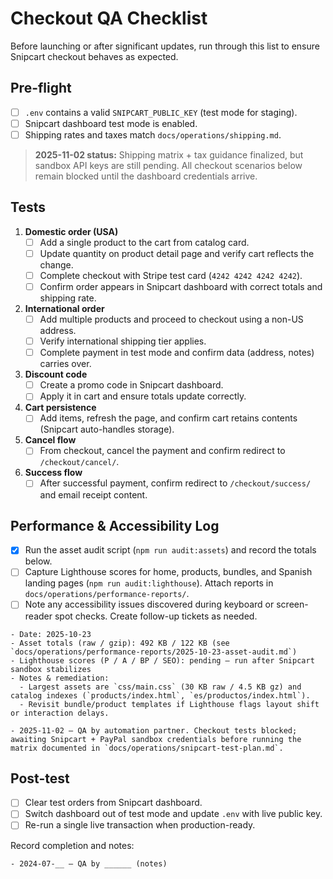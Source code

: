 # Checkout QA Checklist

Before launching or after significant updates, run through this list to ensure Snipcart checkout behaves as expected.

## Pre-flight
- [ ] `.env` contains a valid `SNIPCART_PUBLIC_KEY` (test mode for staging).
- [ ] Snipcart dashboard test mode is enabled.
- [ ] Shipping rates and taxes match `docs/operations/shipping.md`.

> **2025-11-02 status:** Shipping matrix + tax guidance finalized, but sandbox API keys are still pending. All checkout scenarios below remain blocked until the dashboard credentials arrive.

## Tests
1. **Domestic order (USA)**
   - [ ] Add a single product to the cart from catalog card.
   - [ ] Update quantity on product detail page and verify cart reflects the change.
   - [ ] Complete checkout with Stripe test card (`4242 4242 4242 4242`).
   - [ ] Confirm order appears in Snipcart dashboard with correct totals and shipping rate.

2. **International order**
   - [ ] Add multiple products and proceed to checkout using a non-US address.
   - [ ] Verify international shipping tier applies.
   - [ ] Complete payment in test mode and confirm data (address, notes) carries over.

3. **Discount code**
   - [ ] Create a promo code in Snipcart dashboard.
   - [ ] Apply it in cart and ensure totals update correctly.

4. **Cart persistence**
   - [ ] Add items, refresh the page, and confirm cart retains contents (Snipcart auto-handles storage).

5. **Cancel flow**
   - [ ] From checkout, cancel the payment and confirm redirect to `/checkout/cancel/`.

6. **Success flow**
   - [ ] After successful payment, confirm redirect to `/checkout/success/` and email receipt content.

## Performance & Accessibility Log
- [x] Run the asset audit script (`npm run audit:assets`) and record the totals below.
- [ ] Capture Lighthouse scores for home, products, bundles, and Spanish landing pages (`npm run audit:lighthouse`). Attach reports in `docs/operations/performance-reports/`.
- [ ] Note any accessibility issues discovered during keyboard or screen-reader spot checks. Create follow-up tickets as needed.

```
- Date: 2025-10-23
- Asset totals (raw / gzip): 492 KB / 122 KB (see `docs/operations/performance-reports/2025-10-23-asset-audit.md`)
- Lighthouse scores (P / A / BP / SEO): pending — run after Snipcart sandbox stabilizes
- Notes & remediation:
  - Largest assets are `css/main.css` (30 KB raw / 4.5 KB gz) and catalog indexes (`products/index.html`, `es/productos/index.html`).
  - Revisit bundle/product templates if Lighthouse flags layout shift or interaction delays.

```

``` 
- 2025-11-02 – QA by automation partner. Checkout tests blocked; awaiting Snipcart + PayPal sandbox credentials before running the matrix documented in `docs/operations/snipcart-test-plan.md`.
```

## Post-test
- [ ] Clear test orders from Snipcart dashboard.
- [ ] Switch dashboard out of test mode and update `.env` with live public key.
- [ ] Re-run a single live transaction when production-ready.

Record completion and notes:

```
- 2024-07-__ – QA by ______ (notes)
```
